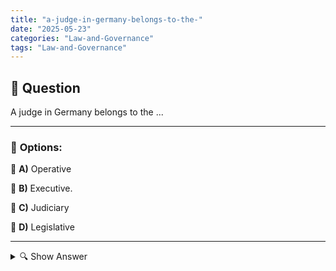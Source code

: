 ```yaml
---
title: "a-judge-in-germany-belongs-to-the-"
date: "2025-05-23"
categories: "Law-and-Governance"
tags: "Law-and-Governance"
---
```


## 📌 **Question**

A judge in Germany belongs to the ...



---

### 📝 **Options:**

🔘 **A)** Operative

🔘 **B)** Executive.

🔘 **C)** Judiciary

🔘 **D)** Legislative

---

<details>
  <summary>🔍 Show Answer</summary>

  <p>
💡  <b>Correct Answer:</b>  c
  </p>
  <p>
    📖<b>Explanation:</b>
    
  </p>
</details>
